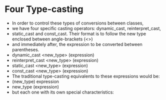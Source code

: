 # Four Type-casting

* In order to control these types of conversions between classes,
* we have four specific casting operators:  dynamic_cast, reinterpret_cast,
* static_cast and const_cast. Their format is to follow the new type enclosed between angle-brackets (<>)
* and immediately after, the expression to be converted between parentheses.
* dynamic_cast <new_type> (expression)
* reinterpret_cast <new_type> (expression)
* static_cast <new_type> (expression)
* const_cast <new_type> (expression)
* The traditional type-casting equivalents to these expressions would be:
* (new_type) expression
* new_type (expression)
* but each one with its own special characteristics:
